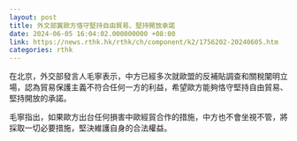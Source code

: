 ```yaml
---
layout: post
title: 外文部冀歐方恪守堅持自由貿易、堅持開放承諾
date: 2024-06-05 16:04:02.000000000 +08:00
link: https://news.rthk.hk/rthk/ch/component/k2/1756202-20240605.htm
categories: rthk
---
```


在北京，外交部發言人毛寧表示，中方已經多次就歐盟的反補貼調查和關稅闡明立場，認為貿易保護主義不符合任何一方的利益，希望歐方能夠恪守堅持自由貿易、堅持開放的承諾。

毛寧指出，如果歐方出台任何損害中歐經貿合作的措施，中方也不會坐視不管，將採取一切必要措施，堅決維護自身的合法權益。
